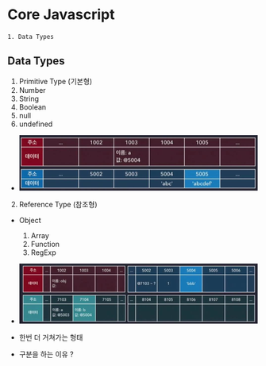 # Core Javascript

```
1. Data Types
```

## Data Types
1. Primitive Type (기본형)
  1. Number
  2. String
  3. Boolean
  4. null
  5. undefined
  * ![기본형 데이터 저장 방법](./images/javascript_primitive.jpg)
2. Reference Type (참조형)
  * Object
    1. Array
    2. Function
    3. RegExp
  * ![참조형 데이터 저장 방법](./images/javascript_reference.jpg)
  * 한번 더 거쳐가는 형태

* 구분을 하는 이유 ?